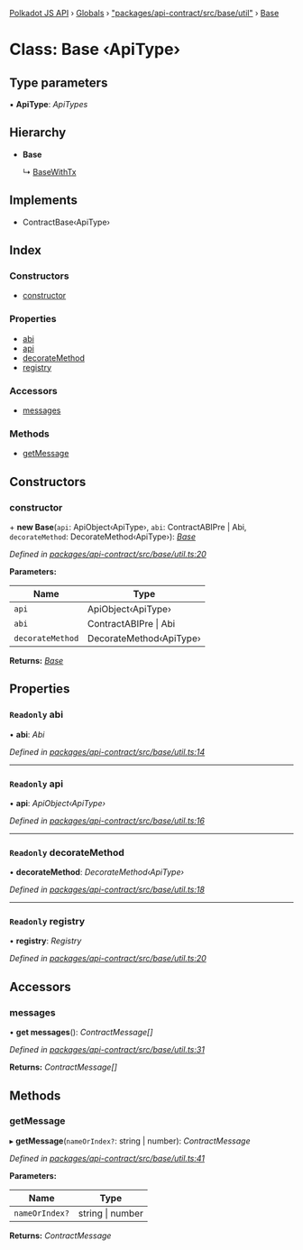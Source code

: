 [Polkadot JS API](../README.md) › [Globals](../globals.md) › ["packages/api-contract/src/base/util"](../modules/_packages_api_contract_src_base_util_.md) › [Base](_packages_api_contract_src_base_util_.base.md)

# Class: Base ‹**ApiType**›

## Type parameters

▪ **ApiType**: *ApiTypes*

## Hierarchy

* **Base**

  ↳ [BaseWithTx](_packages_api_contract_src_base_util_.basewithtx.md)

## Implements

* ContractBase‹ApiType›

## Index

### Constructors

* [constructor](_packages_api_contract_src_base_util_.base.md#constructor)

### Properties

* [abi](_packages_api_contract_src_base_util_.base.md#readonly-abi)
* [api](_packages_api_contract_src_base_util_.base.md#readonly-api)
* [decorateMethod](_packages_api_contract_src_base_util_.base.md#readonly-decoratemethod)
* [registry](_packages_api_contract_src_base_util_.base.md#readonly-registry)

### Accessors

* [messages](_packages_api_contract_src_base_util_.base.md#messages)

### Methods

* [getMessage](_packages_api_contract_src_base_util_.base.md#getmessage)

## Constructors

###  constructor

\+ **new Base**(`api`: ApiObject‹ApiType›, `abi`: ContractABIPre | Abi, `decorateMethod`: DecorateMethod‹ApiType›): *[Base](_packages_api_contract_src_base_util_.base.md)*

*Defined in [packages/api-contract/src/base/util.ts:20](https://github.com/polkadot-js/api/blob/24d8915005/packages/api-contract/src/base/util.ts#L20)*

**Parameters:**

Name | Type |
------ | ------ |
`api` | ApiObject‹ApiType› |
`abi` | ContractABIPre &#124; Abi |
`decorateMethod` | DecorateMethod‹ApiType› |

**Returns:** *[Base](_packages_api_contract_src_base_util_.base.md)*

## Properties

### `Readonly` abi

• **abi**: *Abi*

*Defined in [packages/api-contract/src/base/util.ts:14](https://github.com/polkadot-js/api/blob/24d8915005/packages/api-contract/src/base/util.ts#L14)*

___

### `Readonly` api

• **api**: *ApiObject‹ApiType›*

*Defined in [packages/api-contract/src/base/util.ts:16](https://github.com/polkadot-js/api/blob/24d8915005/packages/api-contract/src/base/util.ts#L16)*

___

### `Readonly` decorateMethod

• **decorateMethod**: *DecorateMethod‹ApiType›*

*Defined in [packages/api-contract/src/base/util.ts:18](https://github.com/polkadot-js/api/blob/24d8915005/packages/api-contract/src/base/util.ts#L18)*

___

### `Readonly` registry

• **registry**: *Registry*

*Defined in [packages/api-contract/src/base/util.ts:20](https://github.com/polkadot-js/api/blob/24d8915005/packages/api-contract/src/base/util.ts#L20)*

## Accessors

###  messages

• **get messages**(): *ContractMessage[]*

*Defined in [packages/api-contract/src/base/util.ts:31](https://github.com/polkadot-js/api/blob/24d8915005/packages/api-contract/src/base/util.ts#L31)*

**Returns:** *ContractMessage[]*

## Methods

###  getMessage

▸ **getMessage**(`nameOrIndex?`: string | number): *ContractMessage*

*Defined in [packages/api-contract/src/base/util.ts:41](https://github.com/polkadot-js/api/blob/24d8915005/packages/api-contract/src/base/util.ts#L41)*

**Parameters:**

Name | Type |
------ | ------ |
`nameOrIndex?` | string &#124; number |

**Returns:** *ContractMessage*
